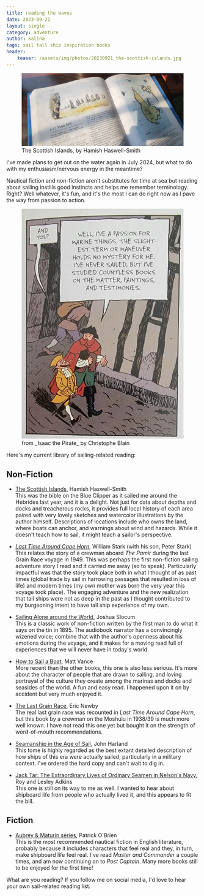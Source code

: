 ```yaml
---
title: reading the waves
date: 2023-09-21
layout: single
category: adventure
author: kalina
tags: sail tall ship inspiration books
header:
    teaser: /assets/img/photos/20230921_the-scottish-islands.jpg
---
```


<figure>
    <img src = "/assets/img/photos/20230921_the-scottish-islands.jpg" /><figcaption>The Scottish Islands, by Hamish Haswell-Smith</figcaption>
</figure>

I've made plans to get out on the water again in July 2024, but what to do with my enthusiasm/nervous energy in the meantime?

Nautical fiction and non-fiction aren't substitutes for time at sea but reading about sailing instills good instincts and helps me remember terminology. Right? Well whatever, it's fun, and it's the most I can do right now as I pave the way from passion to action.

<figure class="width-half" >
    <img src = "/assets/img/photos/20230921_isaac-the-pirate.jpg" /><figcaption>from _Isaac the Pirate_ by Christophe Blain</figcaption>
</figure>


Here's my current library of sailing-related reading:

## Non-Fiction
* [The Scottish Islands](https://www.goodreads.com/book/show/4285434-the-scottish-islands), Hamish Haswell-Smith  
This was the bible on the Blue Clipper as it sailed me around the Hebrides last year, and it is a delight.  Not just for data about depths and docks and treacherous rocks, it provides full local history of each area paired with very lovely sketches and watercolor illustrations by the author himself.  Descriptions of locations include who owns the land, where boats can anchor, and warnings about wind and hazards. While it doesn't teach how to sail, it might teach a sailor's perspective.

* [_Last Time Around Cape Horn_](https://www.goodreads.com/book/show/1160573.The_Last_Time_Around_Cape_Horn), William Stark (with his son, Peter Stark)
This relates the story of a crewman aboard *The Pamir* during the last Grain Race voyage in 1949.  This was perhaps the first non-fiction sailing adventure story I read and it carried me away (so to speak). Particularly impactful was that the story took place both in what I thought of as past times (global trade by sail in harrowing passages that resulted in loss of life) and modern times (my own mother was born the very year this voyage took place). The engaging adventure and the new realization that tall ships were not as deep in the past as I thought contributed to my burgeoning intent to have tall ship experience of my own.

* [Sailing Alone around the World](https://www.goodreads.com/book/show/881902.Sailing_Alone_around_the_World), Joshua Slocum  
This is a classic work of non-fiction written by the first man to do what it says on the tin in 1895. The audiobook narrator has a convincingly wizened voice; combine that with the author's openness about his emotions during the voyage, and it makes for a moving read full of experiences that we will never have in today's world.

* [How to Sail a Boat](https://www.goodreads.com/book/show/18297755-how-to-sail-a-boat), Matt Vance  
More recent than the other books, this one is also less serious.  It's more about the character of people that are drawn to sailing, and loving portrayal of the culture they create among the marinas and docks and seasides of the world. A fun and easy read. I happened upon it on by accident but very much enjoyed it.

* [The Last Grain Race](https://www.goodreads.com/book/show/118144.The_Last_Grain_Race), Eric Newby  
The real last grain race was recounted in _Last Time Around Cape Horn_, but this book by a crewman on the Moshulu in 1938/39 is much more well known. I have not read this one yet but bought it on the strength of word-of-mouth recommendations.

* [Seamanship in the Age of Sail](https://www.goodreads.com/book/show/1225855.Seamanship_in_the_Age_of_Sail), John Harland  
This tome is highly regarded as the best extant detailed description of how ships of this era were actually sailed, particularly in a military context. I've ordered the hard copy and can't wait to dig in.

* [Jack Tar: The Extraordinary Lives of Ordinary Seamen in Nelson's Navy](https://www.goodreads.com/book/show/4896480-jack-tar), Roy and Lesley Adkins  
This one is still on its way to me as well.  I wanted to hear about shipboard life from people who actually lived it, and this appears to fit the bill.

## Fiction
* [Aubrey & Maturin series](https://www.goodreads.com/series/40333-aubrey-maturin), Patrick O'Brien  
This is the most recommended nautical fiction in English literature, probably because it includes characters that feel real and they, in turn, make shipboard life feel real. I've read _Master and Commander_ a couple times, and am now continuing on to _Post Captain_. Many more books still to be enjoyed for the first time!

What are you reading? If you follow me on social media, I'd love to hear your own sail-related reading list.
